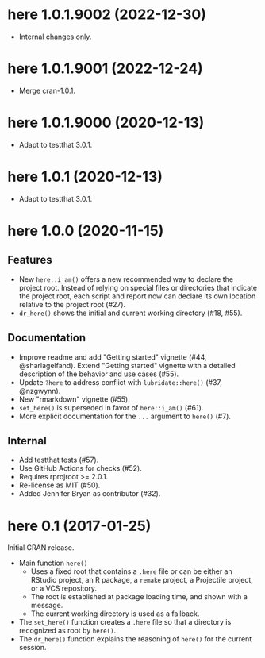 <!-- NEWS.md is maintained by https://cynkra.github.io/fledge, do not edit -->

# here 1.0.1.9002 (2022-12-30)

- Internal changes only.


# here 1.0.1.9001 (2022-12-24)

- Merge cran-1.0.1.


# here 1.0.1.9000 (2020-12-13)

- Adapt to testthat 3.0.1.


# here 1.0.1 (2020-12-13)

- Adapt to testthat 3.0.1.


# here 1.0.0 (2020-11-15)

## Features

- New `here::i_am()` offers a new recommended way to declare the project root. Instead of relying on special files or directories that indicate the project root, each script and report now can declare its own location relative to the project root (#27).
- `dr_here()` shows the initial and current working directory (#18, #55).

## Documentation

- Improve readme and add "Getting started" vignette (#44, @sharlagelfand). Extend "Getting started" vignette with a detailed description of the behavior and use cases (#55).
- Update `?here` to address conflict with `lubridate::here()` (#37, @nzgwynn).
- New "rmarkdown" vignette (#55).
- `set_here()` is superseded in favor of `here::i_am()` (#61).
- More explicit documentation for the `...` argument to `here()` (#7).

## Internal

- Add testthat tests (#57).
- Use GitHub Actions for checks (#52).
- Requires rprojroot >= 2.0.1.
- Re-license as MIT (#50).
- Added Jennifer Bryan as contributor (#32).


# here 0.1 (2017-01-25)

Initial CRAN release.

- Main function `here()`
    - Uses a fixed root that contains a `.here` file or can be either an RStudio project, an R package, a `remake` project, a Projectile project, or a VCS repository.
    - The root is established at package loading time, and shown with a message.
    - The current working directory is used as a fallback.
- The `set_here()` function creates a `.here` file so that a directory is recognized as root by `here()`.
- The `dr_here()` function explains the reasoning of `here()` for the current session.
